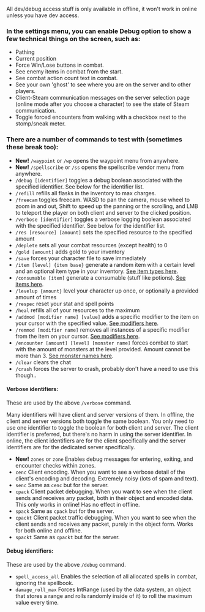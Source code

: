 All dev/debug access stuff is only available in offline, it won't work in online unless you have dev access.

### In the settings menu, you can enable Debug option to show a few technical things on the screen, such as:
- Pathing
- Current position
- Force Win/Lose buttons in combat.
- See enemy items in combat from the start.
- See combat action count text in combat.
- See your own 'ghost' to see where you are on the server and to other players.
- Client-Steam communication messages on the server selection page (online mode after you choose a character) to see the state of Steam communication.
- Toggle forced encounters from walking with a checkbox next to the stomp/sneak meter.

### There are a number of commands to test with (sometimes these break too):
- **New!** `/waypoint` or `/wp` opens the waypoint menu from anywhere.
- **New!** `/spellscribe` or `/ss` opens the spellscribe vendor menu from anywhere.
- `/debug [identifier]` toggles a debug boolean associated with the specified identifier. See below for the identifier list.
- `/refill` refills all flasks in the inventory to max charges.
- `/freecam` toggles freecam. WASD to pan the camera, mouse wheel to zoom in and out, Shift to speed up the panning or the scrolling, and LMB to teleport the player on both client and server to the clicked position.
- `/verbose [identifier]` toggles a verbose logging boolean associated with the specified identifier. See below for the identifier list.
- `/res [resource] [amount]` sets the specified resource to the specified amount 
- `/deplete` sets all your combat resources (except health) to 0
- `/gold [amount]` adds gold to your inventory
- `/save` forces your character file to save immediately
- `/item [level] {item base}` generate a random item with a certain level and an optional item type in your inventory. [See item types here](https://docs.google.com/spreadsheets/d/1kxMXg6sl3DrCN6KrCxsOHNGNPFgZGQDFeIrTebnGlh8/edit?pli=1&gid=464949103#gid=464949103).
- `/consumable [item]` generate a consumable (stuff like potions). [See items here](https://docs.google.com/spreadsheets/d/1kxMXg6sl3DrCN6KrCxsOHNGNPFgZGQDFeIrTebnGlh8/edit?pli=1&gid=273484415#gid=273484415).
- `/levelup {amount}` level your character up once, or optionally a provided amount of times
- `/respec` reset your stat and spell points
- `/heal` refills all of your resources to the maximum
- `/addmod [modifier name] [value]` adds a specific modifier to the item on your cursor with the specified value. [See modifiers here](https://docs.google.com/spreadsheets/d/1kxMXg6sl3DrCN6KrCxsOHNGNPFgZGQDFeIrTebnGlh8/edit?pli=1&gid=1961885428#gid=1961885428).
- `/remmod [modifier name]` removes all instances of a specific modifier from the item on your cursor. [See modifiers here](https://docs.google.com/spreadsheets/d/1kxMXg6sl3DrCN6KrCxsOHNGNPFgZGQDFeIrTebnGlh8/edit?pli=1&gid=1961885428#gid=1961885428).
- `/encounter [amount] [level] [monster name]` forces combat to start with the amount of monsters at the level provided. Amount cannot be more than 3. [See monster names here](https://docs.google.com/spreadsheets/d/1kxMXg6sl3DrCN6KrCxsOHNGNPFgZGQDFeIrTebnGlh8/edit?pli=1&gid=1482007302#gid=1482007302).
- `/clear` clears the chat
- `/crash` forces the server to crash, probably don't have a need to use this though..

#### Verbose identifiers:

These are used by the above `/verbose` command.

Many identifiers will have client and server versions of them. In offline, the client and server versions both toggle the same boolean. You only need to use one identifier to toggle the boolean for both client and server. The client identifier is preferred, but there's no harm in using the server identifier. In online, the client identifiers are for the client specifically and the server identifiers are for the dedicated server specifically.

- **New!** `zones` or `zone` Enables debug messages for entering, exiting, and encounter checks within zones.
- `cenc` Client encoding. When you want to see a verbose detail of the client's encoding and decoding. Extremely noisy (lots of spam and text).
- `senc` Same as `cenc` but for the server.
- `cpack` Client packet debugging. When you want to see when the client sends and receives any packet, both in their object and encoded data. This only works in online! Has no effect in offline.
- `spack` Same as `cpack` but for the server.
- `cpackt` Client packet traffic debugging. When you want to see when the client sends and receives any packet, purely in the object form. Works for both online and offline.
- `spackt` Same as `cpackt` but for the server.

#### Debug identifiers:

These are used by the above `/debug` command.

- `spell_access_all` Enables the selection of all allocated spells in combat, ignoring the spellbook.
- `damage_roll_max` Forces IntRange (used by the data system, an object that stores a range and rolls randomly inside of it) to roll the maximum value every time.
